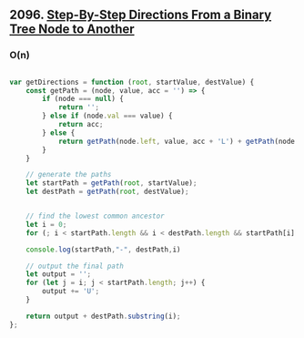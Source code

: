## 2096. [Step-By-Step Directions From a Binary Tree Node to Another](https://leetcode.com/problems/step-by-step-directions-from-a-binary-tree-node-to-another/)

### O(n)

```js

var getDirections = function (root, startValue, destValue) {
    const getPath = (node, value, acc = '') => {
        if (node === null) {
            return '';
        } else if (node.val === value) {
            return acc;
        } else {
            return getPath(node.left, value, acc + 'L') + getPath(node.right, value, acc + 'R')
        }
    }

    // generate the paths
    let startPath = getPath(root, startValue);
    let destPath = getPath(root, destValue);


    // find the lowest common ancestor
    let i = 0;
    for (; i < startPath.length && i < destPath.length && startPath[i] === destPath[i]; i++);

    console.log(startPath,"-", destPath,i)

    // output the final path
    let output = '';
    for (let j = i; j < startPath.length; j++) {
        output += 'U';
    }

    return output + destPath.substring(i);
};

```